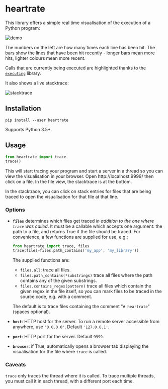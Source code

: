 # heartrate

This library offers a simple real time visualisation of the execution of a Python program:

![demo](https://media.giphy.com/media/H7wUw65MLvHLoX4sMW/giphy.gif)

The numbers on the left are how many times each line has been hit. The bars show the lines that have been hit recently - longer bars mean more hits, lighter colours mean more recent.

Calls that are currently being executed are highlighted thanks to the [`executing`](https://github.com/alexmojaki/executing) library.

It also shows a live stacktrace:

![stacktrace](https://media.giphy.com/media/VIQqY8yyjYkhNfwF29/giphy.gif)

## Installation

`pip install --user heartrate`

Supports Python 3.5+.

## Usage

```python
from heartrate import trace
trace()
```

This will start tracing your program and start a server in a thread so you can view the visualisation in your browser. Open http://localhost:9999/ then click on a file. In the file view, the stacktrace is at the bottom.

In the stacktrace, you can click on stack entries for files that are being traced to open the visualisation for that file at that line. 

### Options

- **`files`** determines which files get traced *in addition to the one where `trace` was called*. It must be a callable which accepts one argument: the path to a file, and returns True if the file should be traced. For convenience, a few functions are supplied for use, e.g.:

     ```python
    from heartrate import trace, files
    trace(files=files.path_contains('my_app', 'my_library'))
    ```
    
    The supplied functions are:
    
    - `files.all`: trace all files.
    - `files.path_contains(*substrings)` trace all files where the path contains any of the given substrings.
    - `files.contains_regex(pattern)` trace all files which contain the given regex in the file itself, so you can mark files to be traced in the source code, e.g. with a comment.
    
    The default is to trace files containing the comment "`# heartrate`" (spaces optional).

- **`host`**: HTTP host for the server. To run a remote server accessible from anywhere, use `'0.0.0.0'`. Default `'127.0.0.1'`.

- **`port`**: HTTP port for the server. Default `9999`.

- **`browser`**: if True, automatically opens a browser tab displaying the visualisation for the file where `trace` is called.

### Caveats

`trace` only traces the thread where it is called. To trace multiple threads, you must call it in each thread, with a different port each time.
